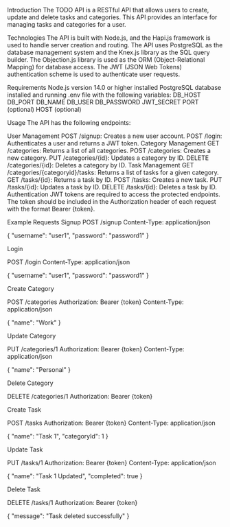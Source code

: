 Introduction
The TODO API is a RESTful API that allows users to create, update and delete tasks and categories. This API provides an interface for managing tasks and categories for a user.

Technologies
The API is built with Node.js, and the Hapi.js framework is used to handle server creation and routing. The API uses PostgreSQL as the database management system and the Knex.js library as the SQL query builder. The Objection.js library is used as the ORM (Object-Relational Mapping) for database access. The JWT (JSON Web Tokens) authentication scheme is used to authenticate user requests.

Requirements
Node.js version 14.0 or higher installed
PostgreSQL database installed and running
.env file with the following variables:
DB_HOST
DB_PORT
DB_NAME
DB_USER
DB_PASSWORD
JWT_SECRET
PORT (optional)
HOST (optional)

Usage
The API has the following endpoints:

User Management
POST /signup: Creates a new user account.
POST /login: Authenticates a user and returns a JWT token.
Category Management
GET /categories: Returns a list of all categories.
POST /categories: Creates a new category.
PUT /categories/{id}: Updates a category by ID.
DELETE /categories/{id}: Deletes a category by ID.
Task Management
GET /categories/{categoryid}/tasks: Returns a list of tasks for a given category.
GET /tasks/{id}: Returns a task by ID.
POST /tasks: Creates a new task.
PUT /tasks/{id}: Updates a task by ID.
DELETE /tasks/{id}: Deletes a task by ID.
Authentication
JWT tokens are required to access the protected endpoints. The token should be included in the Authorization header of each request with the format Bearer {token}.

Example Requests
Signup
POST /signup
Content-Type: application/json

{
"username": "user1",
"password": "password1"
}

Login

POST /login
Content-Type: application/json

{
"username": "user1",
"password": "password1"
}

Create Category

POST /categories
Authorization: Bearer {token}
Content-Type: application/json

{
"name": "Work"
}

Update Category

PUT /categories/1
Authorization: Bearer {token}
Content-Type: application/json

{
"name": "Personal"
}

Delete Category

DELETE /categories/1
Authorization: Bearer {token}

Create Task

POST /tasks
Authorization: Bearer {token}
Content-Type: application/json

{
"name": "Task 1",
"categoryId": 1
}

Update Task

PUT /tasks/1
Authorization: Bearer {token}
Content-Type: application/json

{
"name": "Task 1 Updated",
"completed": true
}

Delete Task

DELETE /tasks/1
Authorization: Bearer {token}

{
"message": "Task deleted successfully"
}
